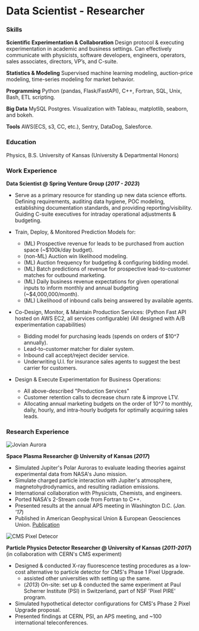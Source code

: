 # Data Scientist - Researcher

### Skills

**Scientific Experimentation & Collaboration**
Design protocol & executing experimentation in academic and business settings. Can effectively communicate with physicists, software developers, engineers, operators, sales associates, directors, VP’s, and C-suite.

**Statistics & Modeling**
Supervised machine learning modeling, auction-price modeling, time-series modeling for market behavior.

**Programming** 
Python (pandas, Flask/FastAPI), C++, Fortran, SQL, Unix, Bash, ETL scripting.

**Big Data**
MySQL Postgres. Visualization with Tableau, matplotlib, seaborn, and bokeh.

**Tools** 
AWS(ECS, s3, CC, etc.), Sentry, DataDog, Salesforce.


### Education
Physics, B.S. University of Kansas (University & Departmental Honors)



### Work Experience
**Data Scientist @ Spring Venture Group (_2017 - 2023_)**

- Serve as a primary resource for standing up new data science efforts. Defining
requirements, auditing data hygiene, POC modeling, establishing documentation standards, and providing reporting/visibility. Guiding C-suite executives for intraday operational adjustments & budgeting. 

- Train, Deploy, & Monitored Prediction Models for:
  - (ML) Prospective revenue for leads to be purchased from auction space (~$100k/day budget).
  - (non-ML) Auction win likelihood modeling.
  - (ML) Auction frequency for budgeting & configuring bidding model.
  - (ML) Batch predictions of revenue for prospective lead-to-customer matches for outbound marketing.
  - (ML) Daily business revenue expectations for given operational inputs to inform monthly and annual budgeting (~$4,000,000/month).
  - (ML) Likelihood of inbound calls being answered by available agents.

- Co-Design, Monitor, & Maintain Production Services:
  (Python Fast API hosted on AWS EC2, all services configurable)
  (All designed with A/B experimentation capabilities)
  - Bidding model for purchasing leads (spends on orders of $10^7 annually).
  - Lead-to-customer matcher for dialer system.
  - Inbound call accept/reject decider service.
  - Underwriting U.I. for insurance sales agents to suggest the best carrier for customers.

- Design & Execute Experimentation for Business Operations:
  - All above-described "Production Services"
  - Customer retention calls to decrease churn rate & improve LTV.
  - Allocating annual marketing budgets on the order of 10^7 to monthly, daily, hourly, and intra-hourly budgets for optimally acquiring sales leads. 



### Research Experience

![Jovian Aurora](/assets/img/aurora.jpg)

**Space Plasma Researcher @ University of Kansas (_2017_)**
- Simulated Jupiter's Polar Auroras to evaluate leading theories against experimental data from NASA's Juno mission.
- Simulate charged particle interaction with Jupiter's atmosphere, magnetohydrodynamics, and resulting radiation emissions.
- International collaboration with Physicists, Chemists, and engineers. 
- Ported NASA's 2-Stream code from Fortran to C++.
- Presented results at the annual APS meeting in Washington D.C. (_Jan. '17_)
- Published in American Geophysical Union & European Geosciences Union. [Publication](https://agupubs.onlinelibrary.wiley.com/doi/full/10.1002/2017JA024872)


![CMS Pixel Detecor](/assets/img/pixel_detector.png)

**Particle Physics Detector Researcher @ University of Kansas (_2011-2017_)**
(in collaboration with CERN's CMS experiment)
- Designed & conducted X-ray fluorescence testing procedures as a low-cost alternative to particle detector for CMS's Phase 1 Pixel Upgrade.
  - assisted other universities with setting up the same.
  - (_2013_) On-site: set up & conducted the same experiment at Paul Scherrer Institute (PSI) in Switzerland, part of NSF 'Pixel PIRE' program.
- Simulated hypothetical detector configurations for CMS's Phase 2 Pixel Upgrade proposal.
- Presented findings at CERN, PSI, an APS meeting, and ~100 international teleconferences.
